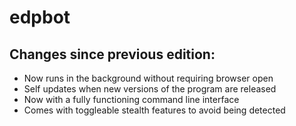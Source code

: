 # edpbot

## Changes since previous edition:

- Now runs in the background without requiring browser open
- Self updates when new versions of the program are released
- Now with a fully functioning command line interface
- Comes with toggleable stealth features to avoid being detected
